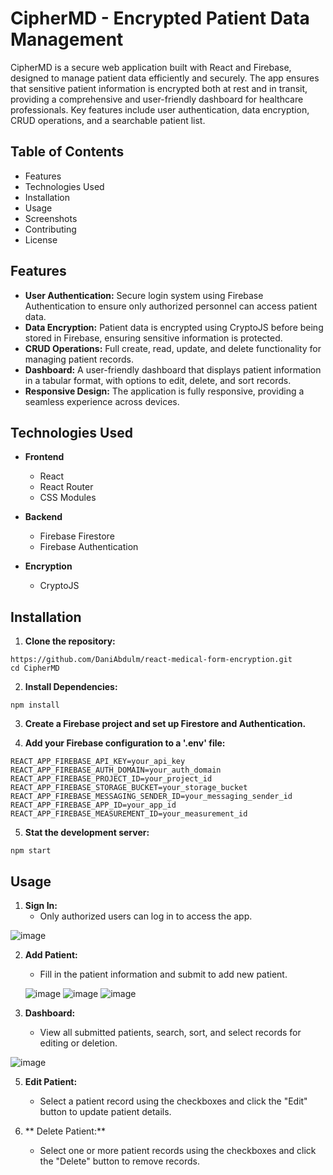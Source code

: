 # CipherMD - Encrypted Patient Data Management

CipherMD is a secure web application built with React and Firebase, designed to manage patient data efficiently and securely. The app ensures that sensitive patient information is encrypted both at rest and in transit, providing a comprehensive and user-friendly dashboard for healthcare professionals. Key features include user authentication, data encryption, CRUD operations, and a searchable patient list.


## Table of Contents
- Features
- Technologies Used
- Installation
- Usage
- Screenshots
- Contributing
- License

## Features
- **User Authentication:** Secure login system using Firebase Authentication to ensure only authorized personnel can access patient data.
- **Data Encryption:** Patient data is encrypted using CryptoJS before being stored in Firebase, ensuring sensitive information is protected.
- **CRUD Operations:** Full create, read, update, and delete functionality for managing patient records.
- **Dashboard:** A user-friendly dashboard that displays patient information in a tabular format, with options to edit, delete, and sort records.
- **Responsive Design:** The application is fully responsive, providing a seamless experience across devices.

## Technologies Used
- **Frontend**
  - React
  - React Router
  - CSS Modules

- **Backend**
  - Firebase Firestore
  - Firebase Authentication

- **Encryption**
  - CryptoJS

## Installation
1. **Clone the repository:**
```
https://github.com/DaniAbdulm/react-medical-form-encryption.git
cd CipherMD
```

2. **Install Dependencies:**
```
npm install
```

3. **Create a Firebase project and set up Firestore and Authentication.**

4. **Add your Firebase configuration to a '.env' file:**
```
REACT_APP_FIREBASE_API_KEY=your_api_key
REACT_APP_FIREBASE_AUTH_DOMAIN=your_auth_domain
REACT_APP_FIREBASE_PROJECT_ID=your_project_id
REACT_APP_FIREBASE_STORAGE_BUCKET=your_storage_bucket
REACT_APP_FIREBASE_MESSAGING_SENDER_ID=your_messaging_sender_id
REACT_APP_FIREBASE_APP_ID=your_app_id
REACT_APP_FIREBASE_MEASUREMENT_ID=your_measurement_id
```

5. **Stat the development server:**
```
npm start
```

## Usage
1. **Sign In:**
    - Only authorized users can log in to access the app.

![image](https://github.com/user-attachments/assets/7831ceaf-e1a6-454d-bbaa-97c9079c0567)

2. **Add Patient:**
    - Fill in the patient information and submit to add new patient.
      
    ![image](https://github.com/user-attachments/assets/b47a59d3-bc4e-4555-8dfb-d7fee1aa5394)
   ![image](https://github.com/user-attachments/assets/876d38df-a9eb-4014-8207-0c1fdf0a37be)
   ![image](https://github.com/user-attachments/assets/655f7a93-4993-4c65-acb8-b42161c9e79e)



4. **Dashboard:**
   - View all submitted patients, search, sort, and select records for editing or deletion.

  ![image](https://github.com/user-attachments/assets/7a197029-f381-4d02-983c-6196748c8dbd)

5. **Edit Patient:**
   - Select a patient record using the checkboxes and click the "Edit" button to update patient details.

6. ** Delete Patient:**
   - Select one or more patient records using the checkboxes and click the "Delete" button to remove records.





















